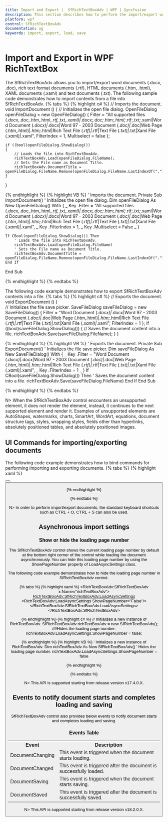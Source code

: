 ```yaml
---
title: Import and Export |  SfRichTextBoxAdv | WPF | Syncfusion
description: This section describes how to perform the import/export word, rich text format, HTML, XAML and text documents in WPF SfRichTextBoxAdv Control.
platform: wpf
control: SfRichTextBoxAdv
documentation: ug
keywords: import, export, load, save
---
```

# Import and Export in WPF RichTextBox

The SfRichTextBoxAdv allows you to import/export word documents (.docx, .doc), rich text format documents (.rtf), HTML documents (.htm, .html), XAML documents (.xaml) and text documents (.txt).
The following sample code demonstrates how to import contents from a file into SfRichTextBoxAdv.
{% tabs %}
{% highlight c# %}
// Imports the document.
void ImportDocument ()
{
    // Initializes the open file dialog.
    OpenFileDialog openFileDialog = new OpenFileDialog()
    {
        Filter = "All supported files (*.docx,*.doc,*.htm,*.html,*.rtf,*.txt,*.xaml)|*.docx;*.doc;*.htm;*.html;*.rtf;*.txt;*.xaml|Word Document (*.docx)|*.docx|Word 97 - 2003 Document (*.doc)|*.doc|Web Page (*.htm,*.html)|*.htm;*.html|Rich Text File (*.rtf)|*.rtf|Text File (*.txt)|*.txt|Xaml File (*.xaml)|*.xaml",
        FilterIndex = 1,
        Multiselect = false
    };

    if ((bool)openFileDialog.ShowDialog())
    {
        // Loads the file into RichTextBoxAdv.
        richTextBoxAdv.Load(openFileDialog.FileName);
        // Sets the File name as Document Title.
        richTextBoxAdv.DocumentTitle = openFileDialog.FileName.Remove(openFileDialog.FileName.LastIndexOf("."));
    }
}



{% endhighlight %}
{% highlight VB %}
' Imports the document.
Private Sub ImportDocument()
	' Initializes the open file dialog.
	Dim openFileDialog As New OpenFileDialog() With { _
		Key .Filter = "All supported files (*.docx,*.doc,*.htm,*.html,*.rtf,*.txt,*.xaml)|*.docx;*.doc;*.htm;*.html;*.rtf;*.txt;*.xaml|Word Document (*.docx)|*.docx|Word 97 - 2003 Document (*.doc)|*.doc|Web Page (*.htm,*.html)|*.htm;*.html|Rich Text File (*.rtf)|*.rtf|Text File (*.txt)|*.txt|Xaml File (*.xaml)|*.xaml", _
		Key .FilterIndex = 1, _
		Key .Multiselect = False _
	}

	If CBool(openFileDialog.ShowDialog()) Then
		' Loads the file into RichTextBoxAdv.
		richTextBoxAdv.Load(openFileDialog.FileName)
		' Sets the File name as Document Title.
		richTextBoxAdv.DocumentTitle = openFileDialog.FileName.Remove(openFileDialog.FileName.LastIndexOf("."))
	End If
End Sub


{% endhighlight %}
{% endtabs %}

The following code example demonstrates how to export SfRichTextBoxAdv contents into a file.
{% tabs %}
{% highlight c# %}
// Exports the document.
void ExportDocument ()
{    
    // Initializes the file save picker.
    SaveFileDialog saveFileDialog = new SaveFileDialog()
    {
        Filter = "Word Document (*.docx)|*.docx|Word 97 - 2003 Document (*.doc)|*.doc|Web Page (*.htm,*.html)|*.htm;*.html|Rich Text File (*.rtf)|*.rtf|Text File (*.txt)|*.txt|Xaml File (*.xaml)|*.xaml",
        FilterIndex = 1
    };
    if ((bool)saveFileDialog.ShowDialog())
    {
        // Saves the document content into a file.
        richTextBoxAdv.Save(saveFileDialog.FileName);
    }
}



{% endhighlight %}
{% highlight VB %}
' Exports the document.
Private Sub ExportDocument()
	' Initializes the file save picker.
	Dim saveFileDialog As New SaveFileDialog() With { _
		Key .Filter = "Word Document (*.docx)|*.docx|Word 97 - 2003 Document (*.doc)|*.doc|Web Page (*.htm,*.html)|*.htm;*.html|Rich Text File (*.rtf)|*.rtf|Text File (*.txt)|*.txt|Xaml File (*.xaml)|*.xaml", _
		Key .FilterIndex = 1 _
	}
	If CBool(saveFileDialog.ShowDialog()) Then
		' Saves the document content into a file.
		richTextBoxAdv.Save(saveFileDialog.FileName)
	End If
End Sub


{% endhighlight %}
{% endtabs %}

N> When the SfRichTextBoxAdv control encounters an unsupported element, it does not render the element, instead, it continues to the next supported element and render it. Examples of unsupported elements are AutoShapes, watermarks, charts, SmartArt, WordArt, equations, document structure tags, styles, wrapping styles, fields other than hyperlinks, absolutely positioned tables, and absolutely positioned images.

## UI Commands for importing/exporting documents

The following code example demonstrates how to bind commands for performing importing and exporting documents.
{% tabs %}
{% highlight xaml %}
<!-- Binds button to the OpenDocumentCommand -->
<Button Content="Open" Command="RichTextBoxAdv:SfRichTextBoxAdv.OpenDocumentCommand" CommandTarget="{Binding ElementName=richTextBoxAdv}" />
<!-- Binds button to the SaveDocumentCommand -->
<Button Content="Save" Command="RichTextBoxAdv:SfRichTextBoxAdv.SaveDocumentCommand" CommandTarget="{Binding ElementName=richTextBoxAdv}" />


{% endhighlight %}

{% endtabs %}

N> In order to perform import/export documents, the standard keyboard shortcuts such as CTRL + O, CTRL + S can also be used.

## Asynchronous import settings

### Show or hide the loading page number

The SfRichTextBoxAdv control shows the current loading page number by default at the bottom right corner of the control while loading the document asynchronously. You can hide this loading page number by using the ShowPageNumber property of LoadAsyncSettings class.

The following code example demonstrates how to hide the loading page number in SfRichTextBoxAdv control.

{% tabs %}
{% highlight xaml %}
<RichTextBoxAdv:SfRichTextBoxAdv x:Name="richTextBoxAdv">
       <RichTextBoxAdv:SfRichTextBoxAdv.LoadAsyncSettings>
           <RichTextBoxAdv:LoadAsyncSettings ShowPageNumber="False"/>
       </RichTextBoxAdv:SfRichTextBoxAdv.LoadAsyncSettings>
</RichTextBoxAdv:SfRichTextBoxAdv>


{% endhighlight %}
{% highlight c# %}
// Initializes a new instance of RichTextBoxAdv.
SfRichTextBoxAdv richTextBoxAdv = new SfRichTextBoxAdv();
////Hides the loading page number.
richTextBoxAdv.LoadAsyncSettings.ShowPageNumber = false;


{% endhighlight %}
{% highlight VB %}
' Initializes a new instance of RichTextBoxAdv.
Dim richTextBoxAdv As New SfRichTextBoxAdv()
' Hides the loading page number.
richTextBoxAdv.LoadAsyncSettings.ShowPageNumber = false


{% endhighlight %}

{% endtabs %}

N> This API is supported starting from release version v17.4.0.X.


## Events to notify document starts and completes loading and saving

SfRichTextBoxAdv control also provides below events to notify document starts and completes loading and saving.


### Events Table

<table>
<tr>
<th>
Event </th><th>
Description </th></tr>
<tr>
<td>
DocumentChanging</td><td>
This event is triggered when the document starts loading.</td></tr>
<tr>
<td>
DocumentChanged</td><td>
This event is triggered after the document is successfully loaded.</td></tr>
<tr>
<td>
DocumentSaving</td><td>
This event is triggered when the document starts saving.</td></tr>
<tr>
<td>
DocumentSaved</td><td>
This event is triggered after the document is successfully saved.</td></tr>
</table>

N> This API is supported starting from release version v18.2.0.X.